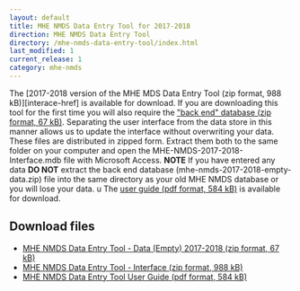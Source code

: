 ```yaml
---
layout: default
title: MHE NMDS Data Entry Tool for 2017-2018
direction: MHE NMDS Data Entry Tool
directory: /mhe-nmds-data-entry-tool/index.html
last_modified: 1
current_release: 1
category: mhe-nmds
---
```


The [2017-2018 version of the MHE MDS Data Entry Tool (zip format, 988 kB)][interace-href] is available for download.
If you are downloading this tool for the first time you will also require the ["back end" database (zip format, 67 kB)][emptydata-href]. Separating the user interface from the data store in this manner allows us to update the interface without overwriting your data.
These files are distributed in zipped form. Extract them both to the same folder on your computer and open the MHE-NMDS-2017-2018-Interface.mdb file with Microsoft Access.
**NOTE** If you have entered any data **DO NOT** extract the back end database (mhe-nmds-2017-2018-empty-data.zip) file into the same directory as your old MHE NMDS database or you will lose your data.
u
The [user guide (pdf format, 584 kB)][userguide-href] is available for download.
## Download files
* [MHE NMDS Data Entry Tool - Data (Empty) 2017-2018 (zip format, 67 kB)][emptydata-href]
* [MHE NMDS Data Entry Tool - Interface (zip format, 988 kB)][interface-href]
* [MHE NMDS Data Entry Tool User Guide (pdf format, 584 kB)][userguide-href]

[interface-href]: /site/assets/files/1035/mhe-nmds-2017-2018-interface.zip
[emptydata-href]: /site/assets/files/1035/mhe-nmds-2017-2018-empty-data.zip
[userguide-href]: /site/assets/files/1035/mhe-nmds-2017-2018-de-tool-user-guide.pdf
